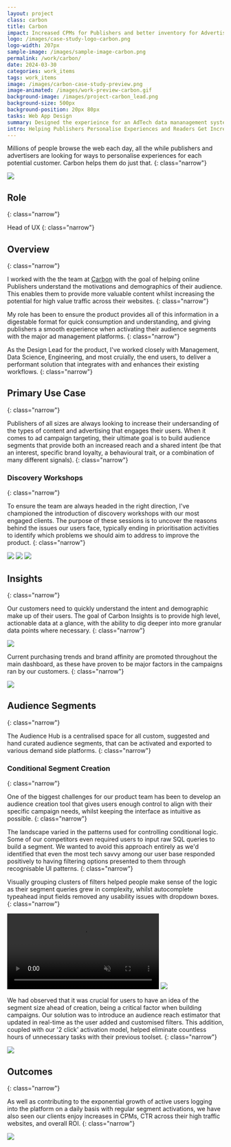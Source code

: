 ```yaml
---
layout: project
class: carbon
title: Carbon
impact: Increased CPMs for Publishers and better inventory for Advertisers
logo: /images/case-study-logo-carbon.png
logo-width: 207px
sample-image: /images/sample-image-carbon.png
permalink: /work/carbon/
date: 2024-03-30
categories: work_items
tags: work_items
image: /images/carbon-case-study-preview.png
image-animated: /images/work-preview-carbon.gif
background-image: /images/project-carbon_lead.png
background-size: 500px
background-position: 20px 80px
tasks: Web App Design
summary: Designed the experieince for an AdTech data mananagement system.
intro: Helping Publishers Personalise Experiences and Readers Get Increased Value.
---
```


Millions of people browse the web each day, all the while publishers and advertisers are looking for ways to personalise experiences for each potential customer. Carbon helps them do just that.
{: class="narrow"}

<!-- ![Carbon Lead Image](/images/work-item-carbon.png) -->

<img loading="lazy" src="/images/carbon-case-study-lead.png" />

<!-- ![alt](/images/project-carbon-insights.png) -->

## Role
{: class="narrow"}

Head of UX
{: class="narrow"}

## Overview
{: class="narrow"}

I worked with the the team at <a href="https://magnite.com" target="_blank">Carbon</a> with the goal of helping online Publishers understand the motivations and demographics of their audience. This enables them to provide more valuable content whilst increasing the potential for high value traffic across their websites.
{: class="narrow"}

My role has been to ensure the product provides all of this information in a digestable format for quick consumption and understanding, and giving publishers a smooth experience when activating their audience segments with the major ad management platforms.
{: class="narrow"}

As the Design Lead for the product, I've worked closely with Management, Data Science, Engineering, and most cruially, the end users, to deliver a performant solution that integrates with and enhances their existing workflows.
{: class="narrow"}

## Primary Use Case
{: class="narrow"}

<!-- Enabling Publishers to make audiences built up of high value users, enabling their on-site advertisers to better personalise the content provided to visitors. -->

Publishers of all sizes are always looking to increase their undersanding of the types of content and advertising that engages their users. When it comes to ad campaign targeting, their ultimate goal is to build audience segments that provide both an increased reach and a shared intent (be that an interest, specific brand loyalty, a behavioural trait, or a combination of many different signals).
{: class="narrow"}

### Discovery Workshops
{: class="narrow"}

To ensure the team are always headed in the right direction, I've championed the introduction of discovery workshops with our most engaged clients. The purpose of these sessions is to uncover the reasons behind the issues our users face, typically ending in prioritisation activities to identify which problems we should aim to address to improve the product.
{: class="narrow"}

<!-- ![](/images/project-carbon_client_workshops.jpg) -->
<img loading="lazy" src="/images/project-carbon_client_workshops.jpg" />

<!-- ![](/images/project-carbon_client_user_journey.jpg) -->
<img loading="lazy" src="/images/project-carbon_client_user_journey.jpg" />

<img loading="lazy" src="/images/carbon-case-study-uj.png" />

<!-- ![Publisher reporting user journey](/images/carbon_uj_revenue_reporting.jpg) -->


<!-- ### For Advertisers

Advertisers need to create bespoke customer segments that are in-market for particular products and services. Activating these segments with their ad management software or extending to find like minded people who share similar intent, is crucial. -->

## Insights
{: class="narrow"}

Our customers need to quickly understand the intent and demographic make up of their users. The goal of Carbon Insights is to provide high level, actionable data at a glance, with the ability to dig deeper into more granular data points where necessary.
{: class="narrow"}

<!-- ![](/images/project-carbon_revenue_insights.png) -->
<img loading="lazy" src="/images/project-carbon_revenue_insights.png" />

Current purchasing trends and brand affinity are promoted throughout the main dashboard, as these have proven to be major factors in the campaigns ran by our customers.
{: class="narrow"}

<!-- ![](/images/project-carbon_intent_insights.png) -->
<img loading="lazy" src="/images/project-carbon_intent_insights.png" />

## Audience Segments
{: class="narrow"}

The Audience Hub is a centralised space for all custom, suggested and hand curated audience segments, that can be activated and exported to various demand side platforms.
{: class="narrow"}

<!-- ![alt](/images/carbon_audiences.png) -->


### Conditional Segment Creation
{: class="narrow"}

One of the biggest challenges for our product team has been to develop an audience creation tool that gives users enough control to align with their specific campaign needs, whilst keeping the interface as intuitive as possible.
{: class="narrow"}

The landscape varied in the patterns used for controlling conditional logic. Some of our competitors even required users to input raw SQL queries to build a segment. We wanted to avoid this approach entirely as we'd identified that even the most tech savvy among our user base responded positively to having filtering options presented to them through recognisable UI patterns.
{: class="narrow"}

Visually grouping clusters of filters helped people make sense of the logic as their segment queries grew in complexity, whilst autocomplete typeahead input fields removed any usability issues with dropdown boxes.
{: class="narrow"}

<video autoplay muted playsinline loop width="70%" style="margin-left: auto; margin-right: auto;">
  <source src="/images/carbon-case-study-audience-creation.mp4" type="video/mp4">
  Your browser does not support the video tag.
</video>

<!-- ![Carbon Segment Logic Builder Sample](/images/project-carbon_audience_segment_builder_1.png) -->
<img loadin="lazy" src="/images/project-carbon_audience_segment_builder_1.png" />

We had observed that it was crucial for users to have an idea of the segment size ahead of creation, being a critical factor when building campaigns. Our solution was to introduce an audience reach estimator that updated in real-time as the user added and customised filters. This addition, coupled with our '2 click' activation model, helped eliminate countless hours of unnecessary tasks with their previous toolset.
{: class="narrow"}

<!-- ![](/images/project-carbon_audience_activation_options.png) -->
<img loading="lazy" src="/images/project-carbon_audience_activation_options.png" />

<!-- Although Carbon suggests the most appropriate segments based on the preferences of customers, more complex custom audiences can be built and activated using familiar interface patterns when required. -->

<!-- <video width="600" controls>
  <source src="/videos/carbon-query-platform-source.mp4" type="video/mp4">
Your browser does not support the video tag.
</video> -->

<!-- ![alt](/images/project-carbon_audience_activation.png) -->

## Outcomes
{: class="narrow"}

As well as contributing to the exponential growth of active users logging into the platform on a daily basis with regular segment activations, we have also seen our clients enjoy increases in CPMs, CTR across their high traffic websites, and overall ROI.
{: class="narrow"}

<img loading="lazy" src="/images/carbon-case-study-audience-activity.png" />
